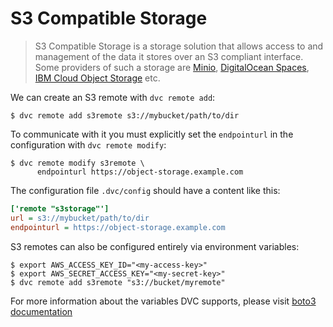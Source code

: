 # S3 Compatible Storage

> S3 Compatible Storage is a storage solution that allows access to and
> management of the data it stores over an S3 compliant interface. Some
> providers of such a storage are [Minio](https://min.io/),
> [DigitalOcean Spaces](https://www.digitalocean.com/products/spaces/),
> [IBM Cloud Object Storage](https://www.ibm.com/cloud/object-storage) etc.

We can create an S3 remote with `dvc remote add`:

```dvc
$ dvc remote add s3remote s3://mybucket/path/to/dir
```

To communicate with it you must explicitly set the `endpointurl` in the
configuration with `dvc remote modify`:

```dvc
$ dvc remote modify s3remote \
      endpointurl https://object-storage.example.com
```

The configuration file `.dvc/config` should have a content like this:

```ini
['remote "s3storage"']
url = s3://mybucket/path/to/dir
endpointurl = https://object-storage.example.com
```

S3 remotes can also be configured entirely via environment variables:

```dvc
$ export AWS_ACCESS_KEY_ID="<my-access-key>"
$ export AWS_SECRET_ACCESS_KEY="<my-secret-key>"
$ dvc remote add s3remote "s3://bucket/myremote"
```

For more information about the variables DVC supports, please visit
[boto3 documentation](https://boto3.amazonaws.com/v1/documentation/api/latest/guide/configuration.html#environment-variable-configuration)
